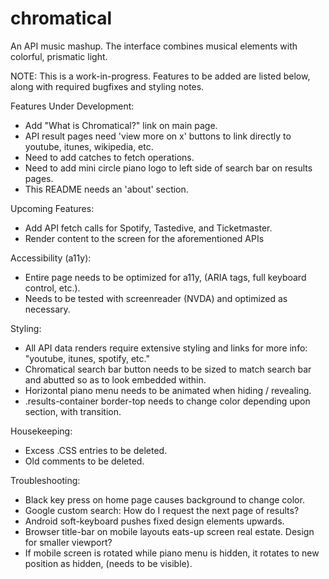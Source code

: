 # chromatical
An API music mashup. The interface combines musical elements with colorful, prismatic light. 

NOTE: This is a work-in-progress. Features to be added are listed below, along with required bugfixes and styling notes.

Features Under Development:
  + Add "What is Chromatical?" link on main page.
  + API result pages need 'view more on x' buttons to link directly to youtube, itunes, wikipedia, etc.
  + Need to add catches to fetch operations.
  + Need to add mini circle piano logo to left side of search bar on results pages.
  + This README needs an 'about' section.

Upcoming Features:
  + Add API fetch calls for Spotify, Tastedive, and Ticketmaster.
  + Render content to the screen for the aforementioned APIs

Accessibility (a11y):
  + Entire page needs to be optimized for a11y, (ARIA tags, full keyboard control, etc.).
  + Needs to be tested with screenreader (NVDA) and optimized as necessary.
 
Styling:
  + All API data renders require extensive styling and links for more info: "youtube, itunes, spotify, etc."
  + Chromatical search bar button needs to be sized to match search bar and abutted so as to look embedded within. 
  + Horizontal piano menu needs to be animated when hiding / revealing.
  + .results-container border-top needs to change color depending upon section, with transition.
  
Housekeeping:
  + Excess .CSS entries to be deleted.
  + Old comments to be deleted.
   
Troubleshooting:
  + Black key press on home page causes background to change color.
  + Google custom search: How do I request the next page of results?
  + Android soft-keyboard pushes fixed design elements upwards.
  + Browser title-bar on mobile layouts eats-up screen real estate. Design for smaller viewport?
  + If mobile screen is rotated while piano menu is hidden, it rotates to new position as hidden, (needs to be visible).

